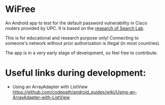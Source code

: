 # WiFree

An Android app to test for the default password vulnerability in Cisco routers provided by UPC. It is based on the [research of Search Lab](http://www.search-lab.hu/advisories/secadv-20150720).

This is for educational and research purpose only! Connecting to someone's network without prior authorization is illegal (in most countries).

The app is in a very early stage of development, so feel free to contribute.

# Useful links during development:

* Using an ArrayAdapter with ListView https://github.com/codepath/android_guides/wiki/Using-an-ArrayAdapter-with-ListView